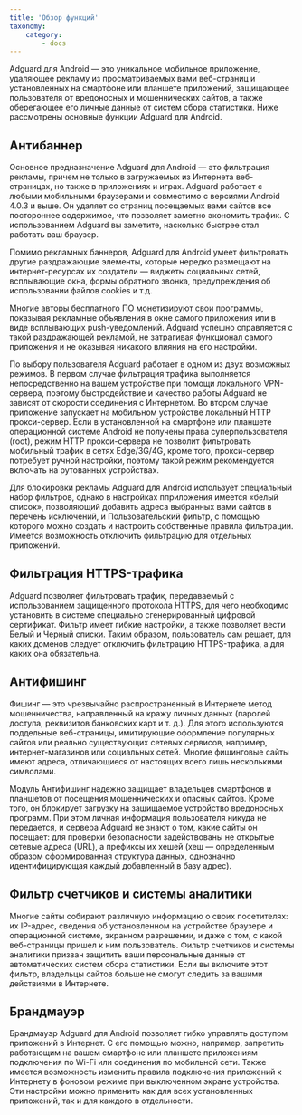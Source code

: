 ```yaml
---
title: 'Обзор функций'
taxonomy:
    category:
        - docs
---
```


Adguard для Android — это уникальное мобильное приложение, удаляющее рекламу из просматриваемых вами веб-страниц и установленных на смартфоне или планшете приложений, защищающее пользователя от вредоносных и мошеннических сайтов, а также оберегающее его личные данные от систем сбора статистики. Ниже рассмотрены основные функции Adguard для Android.

## Антибаннер ##
Основное предназначение Adguard для Android — это фильтрация рекламы, причем не только в загружаемых из Интернета веб-страницах, но также в приложениях и играх. Adguard работает с любыми мобильными браузерами и совместимо с версиями Android 4.0.3 и выше. Он удаляет со страниц посещаемых вами сайтов все постороннее содержимое, что позволяет заметно экономить трафик. С использованием Adguard вы заметите, насколько быстрее стал работать ваш браузер.

Помимо рекламных баннеров, Adguard для Android умеет фильтровать другие раздражающие элементы, которые нередко размещают на интернет-ресурсах их создатели — виджеты социальных сетей, всплывающие окна, формы обратного звонка, предупреждения об использовании файлов cookies и т.д.

Многие авторы бесплатного ПО монетизируют свои программы, показывая рекламные объявления в окне самого приложения или в виде всплывающих push-уведомлений. Adguard успешно справляется с такой раздражающей рекламой, не затрагивая функционал самого приложения и не оказывая никакого влияния на его настройки.

По выбору пользователя Adguard работает в одном из двух возможных режимов. В первом случае фильтрация трафика выполняется непосредственно на вашем устройстве при помощи локального VPN-сервера, поэтому быстродействие и качество работы Adguard не зависят от скорости соединения с Интернетом. Во втором случае приложение запускает на мобильном устройстве локальный HTTP прокси-сервер. Если в установленной на смартфоне или планшете операционной системе Android не получены права суперпользователя (root), режим HTTP прокси-сервера не позволит фильтровать мобильный трафик в сетях Edge/3G/4G, кроме того, прокси-сервер потребует ручной настройки, поэтому такой режим рекомендуется включать на рутованных устройствах. 

Для блокировки рекламы Adguard для Android использует специальный набор фильтров, однако в настройках пприложения имеется «белый список», позволяющий добавить адреса выбранных вами сайтов в перечень исключений, и Пользовательский фильтр, с помощью которого можно создать и настроить собственные правила фильтрации. Имеется возможность отключить фильтрацию для отдельных приложений.

## Фильтрация HTTPS-трафика ##

Adguard позволяет фильтровать трафик, передаваемый с использованием защищенного протокола HTTPS, для чего необходимо установить в системе специально сгенерированный цифровой сертификат. Фильтр имеет гибкие настройки, а также позволяет вести Белый и Черный списки. Таким образом, пользователь сам решает, для каких доменов следует отключить фильтрацию HTTPS-трафика, а для каких она обязательна.

## Антифишинг ##

Фишинг — это чрезвычайно распространенный в Интернете метод мошенничества, направленный на кражу личных данных (паролей доступа, реквизитов банковских карт и т. д.). Для этого используются поддельные веб-страницы, имитирующие оформление популярных сайтов или реально существующих сетевых сервисов, например, интернет-магазинов или социальных сетей. Многие фишинговые сайты имеют адреса, отличающиеся от настоящих всего лишь несколькими символами.

Модуль Антифишинг надежно защищает владельцев смартфонов и планшетов от посещения мошеннических и опасных сайтов. Кроме того, он блокирует загрузку на защищаемое устройство вредоносных программ. При этом личная информация пользователя никуда не передается, и сервера Adguard не знают о том, какие сайты он посещает: для проверки безопасности задействованы не открытые сетевые адреса (URL), а префиксы их хешей (хеш — определенным образом сформированная структура данных, однозначно идентифицирующая каждый добавленный в базу адрес).

## Фильтр счетчиков и системы аналитики ##
Многие сайты собирают различную информацию о своих посетителях: их IP-адрес, сведения об установленном на устройстве браузере и операционной системе, экранном разрешении, и даже о том, с какой веб-страницы пришел к ним пользователь. Фильтр счетчиков и системы аналитики призван защитить ваши персональные данные от автоматических систем сбора статистики. Если вы включите этот фильтр, владельцы сайтов больше не смогут следить за вашими действиями в Интернете.

## Брандмауэр ##
Брандмауэр Adguard для Android позволяет гибко управлять доступом приложений в Интернет. С его помощью можно, например, запретить работающим на вашем смартфоне или планшете приложениям подключения по Wi-Fi или соединения по мобильной сети. Также имеется возможность изменить правила подключения приложений к Интернету в фоновом режиме при выключенном экране устройства. Эти настройки можно применить как для всех установленных приложений, так и для каждого в отдельности.
